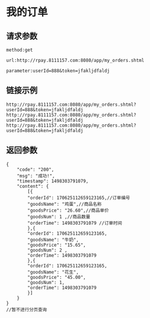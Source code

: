 # 我的订单

## 请求参数
	method:get
	
	url:http://rpay.8111157.com:8080/app/my_orders.shtml
	
	parameter:userId=888&token=jfakljdfaldj

## 链接示例
    http://rpay.8111157.com:8080/app/my_orders.shtml?userId=888&token=jfakljdfaldj
    http://rpay.8111157.com:8080/app/my_orders.shtml?userId=888&token=jfakljdfaldj
    http://rpay.8111157.com:8080/app/my_orders.shtml?userId=888&token=jfakljdfaldj
    
## 返回参数
	{
		"code": "200",
		"msg": "成功!",
		"timestamp": 1498303791079,
		"content": {
			[{
			"orderId": 170625112659123165,//订单编号
			"goodsName": "鸡蛋",//商品名称
			"goodsPrice": "26.60",//商品单价
			"goodsNum": 1 ,//商品数量
			"orderTime": 1498303791079 //订单时间
			},{
			"orderId": 170625112659123165,
			"goodsName": "牛奶",
			"goodsPrice": "15.65",
			"goodsNum": 2 ,
			"orderTime": 1498303791079 
			},{
			"orderId": 170625112659123165,
			"goodsName": "花生",
			"goodsPrice": "45.00",
			"goodsNum": 1,
			"orderTime": 1498303791079
			}]
		}
	}
	//暂不进行分页查询